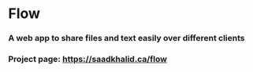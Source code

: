 # Flow

### A web app to share files and text easily over different clients 

### Project page: https://saadkhalid.ca/flow

